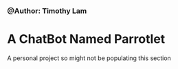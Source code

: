 ### @Author: Timothy Lam

# A ChatBot Named Parrotlet
A personal project so might not be populating this section




